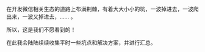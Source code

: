 在开发微信相关生态的道路上布满荆棘，有着大大小小的坑，一波掉进去，一波爬出来，一波又掉进去，......   。

所以，这是我们不愿看到的！

在此我会陆陆续续收集平时一些坑点和解决方案，并进行汇总。
